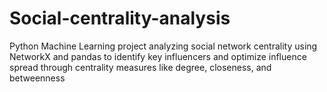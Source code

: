 # Social-centrality-analysis
 Python Machine Learning project analyzing social network centrality  using NetworkX and pandas to identify key influencers and optimize influence spread through centrality measures  like degree, closeness, and betweenness
